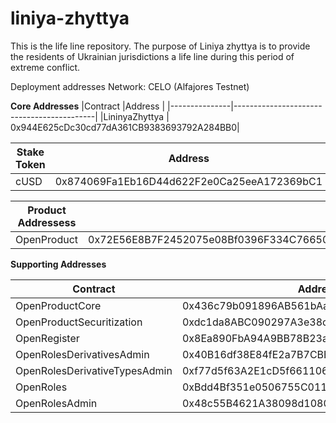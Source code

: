 # liniya-zhyttya
This is the life line repository. The purpose of Liniya zhyttya is to provide the residents of Ukrainian jurisdictions a life line during this period of extreme conflict. 

Deployment addresses
Network: CELO (Alfajores Testnet) 

**Core Addresses**
|Contract       |Address                                    |
|---------------|-------------------------------------------|
|LininyaZhyttya | 0x944E625cDc30cd77dA361CB9383693792A284BB0|


|Stake Token |Address 									| 
|------------|------------------------------------------|
|   cUSD     |0x874069Fa1Eb16D44d622F2e0Ca25eeA172369bC1|

|Product Addressess |        										   |
|-------------------|--------------------------------------------------|
|OpenProduct        | 0x72E56E8B7F2452075e08Bf0396F334C76650eE8b       |


**Supporting Addresses**

|Contract        				|Address                                     |
|-------------------------------|--------------------------------------------|
|OpenProductCore 				| 0x436c79b091896AB561bAaED866e69a9fd2d1F4f7 |
|OpenProductSecuritization		| 0xdc1da8ABC090297A3e38c01500AE429Ab051c934 |
|OpenRegister 	 				| 0x8Ea890FbA94A9BB78B23a432DD36063C9826C017 |
|OpenRolesDerivativesAdmin  	| 0x40B16df38E84fE2a7B7CBE03d148D2b939966Ec5 | 
|OpenRolesDerivativeTypesAdmin 	| 0xf77d5f63A2E1cD5f661106eeb7adBc1922e37A6C |
|OpenRoles		 				| 0xBdd4Bf351e0506755C0110E1A6a5490e7B5E92Df |
|OpenRolesAdmin  				| 0x48c55B4621A38098d1080a279A3Ea82Bf7dfBDf3 |

